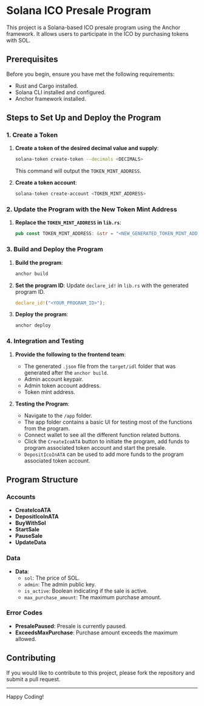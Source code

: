 # Solana ICO Presale Program

This project is a Solana-based ICO presale program using the Anchor framework. It allows users to participate in the ICO by purchasing tokens with SOL.

## Prerequisites

Before you begin, ensure you have met the following requirements:

- Rust and Cargo installed.
- Solana CLI installed and configured.
- Anchor framework installed.

## Steps to Set Up and Deploy the Program

### 1. Create a Token

1. **Create a token of the desired decimal value and supply**:
    ```sh
    solana-token create-token --decimals <DECIMALS>
    ```
   This command will output the `TOKEN_MINT_ADDRESS`.

2. **Create a token account**:
    ```sh
    solana-token create-account <TOKEN_MINT_ADDRESS>
    ```

### 2. Update the Program with the New Token Mint Address

1. **Replace the `TOKEN_MINT_ADDRESS` in `lib.rs`**:
    ```rust
    pub const TOKEN_MINT_ADDRESS: &str = "<NEW_GENERATED_TOKEN_MINT_ADDRESS>";
    ```

### 3. Build and Deploy the Program

1. **Build the program**:
    ```sh
    anchor build
    ```

2. **Set the program ID**:
    Update `declare_id!` in `lib.rs` with the generated program ID.
    ```rust
    declare_id!("<YOUR_PROGRAM_ID>");
    ```

3. **Deploy the program**:
    ```sh
    anchor deploy
    ```

### 4. Integration and Testing

1. **Provide the following to the frontend team**:
   - The generated `.json` file from the `target/idl` folder that was generated after the `anchor build`.
   - Admin account keypair.
   - Admin token account address.
   - Token mint address.

2. **Testing the Program**:
    - Navigate to the `/app` folder.
    - The app folder contains a basic UI for testing most of the functions from the program.
    - Connect wallet to see all the different function related buttons.
    - Click the `CreateIcoATA` button to initiate the program, add funds to program associated token account and start the presale.
    - `DepositIcoInATA` can be used to add more funds to the program associated token account.

## Program Structure

### Accounts

- **CreateIcoATA**
- **DepositIcoInATA**
- **BuyWithSol**
- **StartSale**
- **PauseSale**
- **UpdateData**

### Data

- **Data**:
    - `sol`: The price of SOL.
    - `admin`: The admin public key.
    - `is_active`: Boolean indicating if the sale is active.
    - `max_purchase_amount`: The maximum purchase amount.

### Error Codes

- **PresalePaused**: Presale is currently paused.
- **ExceedsMaxPurchase**: Purchase amount exceeds the maximum allowed.

## Contributing

If you would like to contribute to this project, please fork the repository and submit a pull request.

---

Happy Coding!
